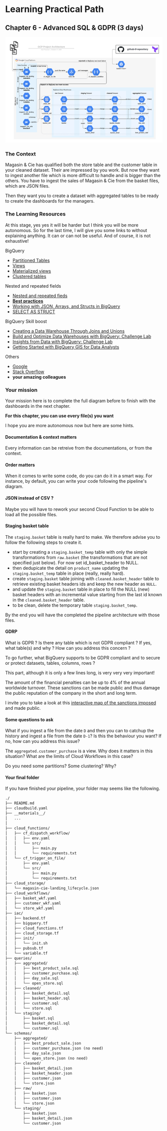 # Learning Practical Path 

## Chapter 6 - Advanced SQL & GDPR (3 days)

![Your mission architecture](img/architecture_bigquery.png)

### The Context

Magasin & Cie has qualified both the store table and the customer table in your cleaned dataset. Their are impressed by you work. 
But now they want to ingest another file which is more difficult to handle and is bigger than the others. 
You have to ingest the sales of Magasin & Cie from the basket files, which are JSON files. 

Then they want you to create a dataset with aggregated tables to be ready to create the dashboards for the managers. 

### The Learning Resources

At this stage, yes yes it will be harder but I think you will be more autonomous. So for the last time, I will give you some links to without explaining anything. It can or can not be useful. And of course, it is not exhaustive!

BigQuery
- [Partitioned Tables](https://cloud.google.com/bigquery/docs/partitioned-tables)
- [Views](https://cloud.google.com/bigquery/docs/views-intro)
- [Materialized views](https://cloud.google.com/bigquery/docs/materialized-views-create)
- [Clustered tables](https://cloud.google.com/bigquery/docs/clustered-tables)


Nested and repeated fields
- [Nested and repeated fieds](https://cloud.google.com/bigquery/docs/nested-repeated)
- [**Best practices**](https://cloud.google.com/bigquery/docs/best-practices-performance-nested)
- [Working with JSON, Arrays, and Structs in BigQuery](https://www.cloudskillsboost.google/focuses/3696?parent=catalog)
- [SELECT AS STRUCT](https://cloud.google.com/bigquery/docs/reference/standard-sql/query-syntax#select_as_struct)

BigQuery Skill boost
- [Creating a Data Warehouse Through Joins and Unions](https://www.cloudskillsboost.google/focuses/3640)
- [Build and Optimize Data Warehouses with BigQuery: Challenge Lab](https://www.cloudskillsboost.google/focuses/14341)
- [Insights from Data with BigQuery: Challenge Lab](https://www.cloudskillsboost.google/focuses/11988)
- [Getting Started with BigQuery GIS for Data Analysts](https://www.cloudskillsboost.google/focuses/17817)


Others
- [Google](https://www.google.com/) 
- [Stack Overflow](https://stackoverflow.com/)
- **your amazing colleagues**
### Your mission

Your mission here is to complete the full diagram before to finish with the dashboards in the next chapter. 

**For this chapter, you can use every file(s) you want**

I hope you are more autonomous now but here are some hints. 

#### Documentation & context matters

Every information can be retreive from the documentations, or from the context. 

#### Order matters

When it comes to write some code, do you can do it in a smart way. For instance, by default, you can write your code following the pipeline's diagram. 

#### JSON instead of CSV ?

Maybe you will have to rework your second Cloud Function to be able to load all the possible files. 

#### Staging basket table

The `staging.basket` table is really hard to make.
We therefore advise you to follow the following steps to create it.
- start by creating a `staging.basket_temp` table with only the simple transformations from `raw.basket` (the transformations that are not specified just below). For now set id_basket_header to NULL.
- then dedupicate the detail on `product_name` updating the `staging.basket_temp` table in place (really, really hard). 
- create `staging.basket` table joining with `cleaned.basket_header` table to retrieve existing basket headers ids and keep the new header as `NULL`. 
- and update the `staging.basket` table in place to fill the NULL (new) basket headers with an incremental value starting from the last id known in the `cleaned.basket_header` table.
- to be clean, delete the temporary table `staging.basket_temp`.

By the end you will have the completed the pipeline architecture with those files.


#### GDRP

What is GDPR ? Is there any table which is not GDPR compliant ? If yes, what table(s) and why ? 
How can you address this concern ? 

To go further, what BigQuery supports to be GDPR compliant and to secure or protect datasets, tables, columns, rows ? 

This part, although it is only a few lines long, is very very very important! 

The amount of the financial penalties can be up to 4% of the annual worldwide turnover. These sanctions can be made public and thus damage the public reputation of the company in the short and long term.

I invite you to take a look at this [interactive map of the sanctions imposed](https://datalegaldrive.com/lentreprise/nos-outils/carte-sanctions-rgpd/) and made public.


#### Some questions to ask 

What if you ingest a file from the date `D` and then you can to catchup the history and ingest a file from the date `D-1`?
Is this the behaviour you want? If no, how can you address this issue? 

The `aggregated.customer_purchase` is a view. Why does it matters in this situation? What are the limits of Cloud Workflows in this case? 

Do you need some partitions? Some clustering? Why?

#### Your final folder

If you have finished your pipeline, your folder may seems like the following.

```
./
├── README.md
├── cloudbuild.yaml
├── __materials__/
│   ...
│  
├── cloud_functions/
│   ├── cf_dispatch_workflow/
│   │   ├── env.yaml
│   │   └── src/
│   │       ├── main.py
│   │       └── requirements.txt
│   └── cf_trigger_on_file/
│       ├── env.yaml
│       └── src/
│           ├── main.py
│           └── requirements.txt
├── cloud_storage/
│   └── magasin-cie-landing_lifecycle.json
├── cloud_workflows/
│   ├── basket_wkf.yaml
│   ├── customer_wkf.yaml
│   └── store_wkf.yaml
├── iac/
│   ├── backend.tf
│   ├── bigquery.tf
│   ├── cloud_functions.tf
│   ├── cloud_storage.tf
│   ├── init/
│   │   └── init.sh
│   ├── pubsub.tf
│   └── variable.tf
├── queries/
│   ├── aggregated/
│   │   ├── best_product_sale.sql
│   │   ├── customer_purchase.sql
│   │   ├── day_sale.sql
│   │   └── open_store.sql
│   ├── cleaned/
│   │   ├── basket_detail.sql
│   │   ├── basket_header.sql
│   │   ├── customer.sql
│   │   └── store.sql
│   └── staging/
│       ├── basket.sql
│       ├── basket_detail.sql
│       └── customer.sql
└── schemas/
    ├── aggregated/
    │   ├── best_product_sale.json
    │   ├── customer_purchase.json (no need)
    │   ├── day_sale.json
    │   └── open_store.json (no need)
    ├── cleaned/
    │   ├── basket_detail.json
    │   ├── basket_header.json
    │   ├── customer.json
    │   └── store.json
    ├── raw/
    │   ├── basket.json
    │   ├── customer.json
    │   └── store.json
    └── staging/
        ├── basket.json
        ├── basket_detail.json
        └── customer.json
```
